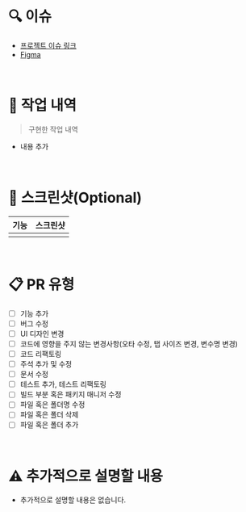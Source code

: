 # 🔍 이슈

- [프로젝트 이슈 링크]()
- [Figma]()

<br>

# 📕 작업 내역

> 구현한 작업 내역
- 내용 추가

<br>

# 📸 스크린샷(Optional)

|기능|스크린샷|
|---|---|
|||

<br>

# 📋 PR 유형
- [ ] 기능 추가
- [ ] 버그 수정
- [ ] UI 디자인 변경
- [ ] 코드에 영향을 주지 않는 변경사항(오타 수정, 탭 사이즈 변경, 변수명 변경)
- [ ] 코드 리팩토링
- [ ] 주석 추가 및 수정
- [ ] 문서 수정
- [ ] 테스트 추가, 테스트 리팩토링
- [ ] 빌드 부분 혹은 패키지 매니저 수정
- [ ] 파일 혹은 폴더명 수정
- [ ] 파일 혹은 폴더 삭제
- [ ] 파일 혹은 폴더 추가

<br>

# ⚠️ 추가적으로 설명할 내용
- 추가적으로 설명할 내용은 없습니다.